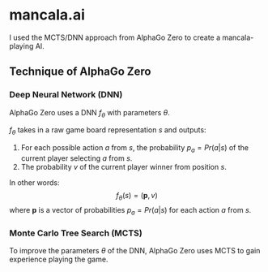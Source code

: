 # mancala.ai

I used the MCTS/DNN approach from AlphaGo Zero to create a mancala-playing AI.

## Technique of AlphaGo Zero

### Deep Neural Network (DNN)

AlphaGo Zero uses a DNN $f_{\theta}$ with parameters $\theta$.

$f_\theta$ takes in a raw game board representation $s$ and outputs:
  1. For each possible action $a$ from $s$, the probability $p_a=Pr(a|s)$ of the current player selecting $a$ from $s$.
  2. The probability $v$ of the current player winner from position $s$.

In other words:
$$f_\theta(s)=(\mathbf p, v)$$
where $\mathbf p$ is a vector of probabilities $p_a=Pr(a|s)$ for each action $a$ from $s$.

### Monte Carlo Tree Search (MCTS)

To improve the parameters $\theta$ of the DNN, AlphaGo Zero uses MCTS to gain experience playing the game.
